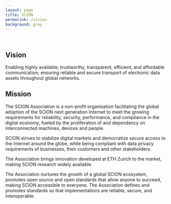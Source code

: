 ```yaml
---
layout: page
title: SCION
permalink: /vision
background: grey
---
```

<br>

## Vision
Enabling highly available, trustworthy, transparent, efficient, and affordable communication; ensuring reliable and secure transport of electronic data assets throughout global networks.

## Mission

The SCION Association is a non-profit organisation facilitating the global adoption of the SCION next generation Internet to meet the growing requirements for reliability, security, performance, and compliance in the digital economy, fueled by the  proliferation of and dependency on interconnected machines, devices and people.

SCION strives to stabilize digital markets and democratize secure access to the Internet around the globe, while being compliant with data privacy requirements of businesses, their customers and other stakeholders.

The Association brings innovation developed at ETH Zurich to the market, making SCION research widely available.

The Association nurtures the growth of a global SCION ecosystem, promotes open source and open standards that allow anyone to succeed, making SCION accessible to everyone. The Association defines and promotes standards so that implementations are reliable, secure, and interoperable.